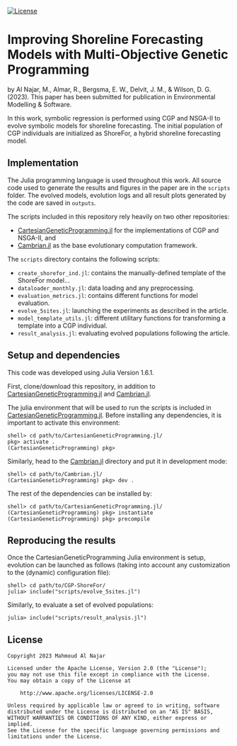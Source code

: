 [![License](https://img.shields.io/badge/License-Apache_2.0-blue.svg)](https://opensource.org/licenses/Apache-2.0)

# Improving Shoreline Forecasting Models with Multi-Objective Genetic Programming
by Al Najar, M., Almar, R., Bergsma, E. W., Delvit, J. M., & Wilson, D. G. (2023). This paper has been submitted for publication in Environmental Modelling & Software.

In this work, symbolic regression is performed using CGP and NSGA-II to evolve symbolic models for shoreline forecasting. The initial population of CGP individuals are initialized as ShoreFor, a hybrid shoreline forecasting model.

<!-- ![](outputs/plots/graphs/models/nf-generalmodel-graph-NSGA-ii-ind1.png)
*Caption for the example figure with the main results.* -->


<!-- ## Abstract

Given the current context of climate change and increasing population densities at coastal zones, there is an increasing need to be able to predict the development of our coasts. Recent advances in artificial intelligence allow for automatic analysis of observational data. This work makes use of Symbolic Regression, a type of Machine Learning algorithm, to evolve interpretable shoreline forecasting models. Cartesian Genetic Programming (CGP) is used in order to encode and im- prove upon ShoreFor, a shoreline prediction model. Coupled with NSGA-II, the CGP individuals are evaluated and selected during evolution according to their predictive skills at five coastal sites. This work presents a comparison between the CGP-evolved models and the base ShoreFor model. In addition to its ability to produce well-performing models, the work demonstrates the usefulness of CGP as a research tool to gain insight into the behaviors of shorelines at different points around the globe. -->

## Implementation
The Julia programming language is used throughout this work. All source code used to generate the results and figures in the paper are in the `scripts` folder. The evolved models, evolution logs and all result plots generated by the code are saved in `outputs`.

The scripts included in this repository rely heavily on two other repositories:
* [CartesianGeneticProgramming.jl](https://github.com/mahmoud-al-najar/CartesianGeneticProgramming.jl) for the implementations of CGP and NSGA-II, and
* [Cambrian.jl](https://github.com/mahmoud-al-najar/Cambrian.jl) as the base evolutionary computation framework. 

<!-- See the `README.md` files in each directory for a full description. -->

The `scripts` directory contains the following scripts:
* `create_shorefor_ind.jl`: contains the manually-defined template of the ShoreFor model... 
* `dataloader_monthly.jl`: data loading and any preprocessing.
* `evaluation_metrics.jl`: contains different functions for model evaluation.
* `evolve_5sites.jl`: launching the experiments as described in the article.
* `model_template_utils.jl`: different utilitary functions for transforming a template into a CGP individual.
* `result_analysis.jl`: evaluating evolved populations following the article.

## Setup and dependencies
This code was developed using Julia Version 1.6.1.

First, clone/download this repository, in addition to [CartesianGeneticProgramming.jl](https://github.com/mahmoud-al-najar/CartesianGeneticProgramming.jl) and [Cambrian.jl](https://github.com/mahmoud-al-najar/Cambrian.jl). 

The julia environment that will be used to run the scripts is included in [CartesianGeneticProgramming.jl](https://github.com/mahmoud-al-najar/CartesianGeneticProgramming.jl). Before installing any dependencies, it is important to activate this environment:

```
shell> cd path/to/CartesianGeneticProgramming.jl/
pkg> activate .
(CartesianGeneticProgramming) pkg>
```

Similarly, head to the [Cambrian.jl](https://github.com/mahmoud-al-najar/Cambrian.jl) directory and put it in development mode:
```
shell> cd path/to/Cambrian.jl/
(CartesianGeneticProgramming) pkg> dev .
```

The rest of the dependencies can be installed by:
```
shell> cd path/to/CartesianGeneticProgramming.jl/
(CartesianGeneticProgramming) pkg> instantiate
(CartesianGeneticProgramming) pkg> precompile
```

## Reproducing the results

Once the CartesianGeneticProgramming Julia environment is setup, evolution can be launched as follows (taking into account any customization to the (dynamic) configuration file):
```
shell> cd path/to/CGP-ShoreFor/
julia> include("scripts/evolve_5sites.jl")
```

Similarly, to evaluate a set of evolved populations: 
```
julia> include("scripts/result_analysis.jl")
```

## License
    Copyright 2023 Mahmoud Al Najar

    Licensed under the Apache License, Version 2.0 (the "License");
    you may not use this file except in compliance with the License.
    You may obtain a copy of the License at

        http://www.apache.org/licenses/LICENSE-2.0

    Unless required by applicable law or agreed to in writing, software
    distributed under the License is distributed on an "AS IS" BASIS,
    WITHOUT WARRANTIES OR CONDITIONS OF ANY KIND, either express or implied.
    See the License for the specific language governing permissions and
    limitations under the License.
